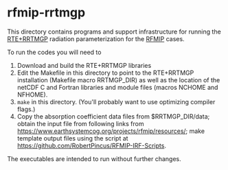 # rfmip-rrtmgp
This directory contains programs and support infrastructure for running
the [RTE+RRTMGP](https://github.com/RobertPincus/rte-rrtmgp) radiation parameterization for the
[RFMIP](https://www.earthsystemcog.org/projects/rfmip/) cases.

To run the codes you will need to
1. Download and build the RTE+RRTMGP libraries
2. Edit the Makefile in this directory to point to the RTE+RRTMGP installation (Makefile macro RRTMGP_DIR) as well as the location of the netCDF C and Fortran libraries and module files (macros NCHOME and NFHOME).
3. `make` in this directory. (You'll probably want to use optimizing compiler flags.)
4. Copy the absorption coefficient data files from $RRTMGP_DIR/data; obtain the input file from following links from <https://www.earthsystemcog.org/projects/rfmip/resources/>; make template output files using the script at <https://github.com/RobertPincus/RFMIP-IRF-Scripts>.

The executables are intended to run without further changes.  
